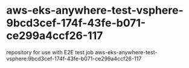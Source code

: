 # aws-eks-anywhere-test-vsphere-9bcd3cef-174f-43fe-b071-ce299a4ccf26-117
repository for use with E2E test job aws-eks-anywhere-test-vsphere:9bcd3cef-174f-43fe-b071-ce299a4ccf26-117
